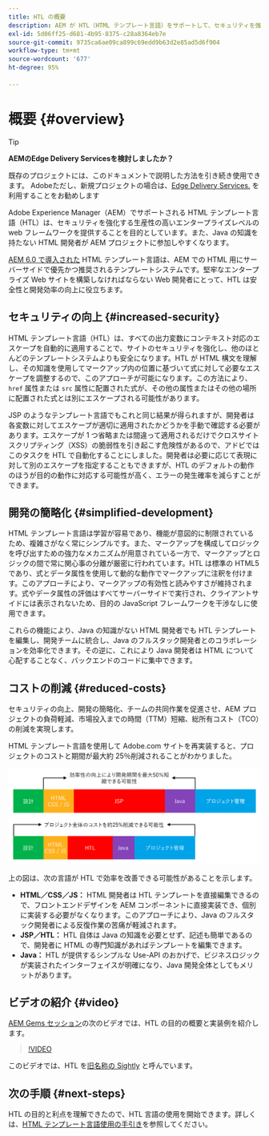 ```yaml
---
title: HTL の概要
description: AEM が HTL（HTML テンプレート言語）をサポートして、セキュリティを強化する生産的なエンタープライズレベルの web フレームワークを提供する方法について説明します。このフレームワークにより、Java の知識を持たない HTML 開発者が AEM プロジェクトに参加しやすくなります。
exl-id: 5d06ff25-d681-4b95-8375-c28a8364eb7e
source-git-commit: 9735ca6ae09ca899c69edd9b63d2e85ad5d6f904
workflow-type: tm+mt
source-wordcount: '677'
ht-degree: 95%

---
```



# 概要 {#overview}

>[!TIP]
>
>**AEMのEdge Delivery Servicesを検討しましたか？**
>
>既存のプロジェクトには、このドキュメントで説明した方法を引き続き使用できます。 Adobeただし、新規プロジェクトの場合は、[Edge Delivery Services.](https://experienceleague.adobe.com/ja/docs/experience-manager-cloud-service/content/edge-delivery/overview) を利用することをお勧めします

Adobe Experience Manager（AEM）でサポートされる HTML テンプレート言語（HTL）は、セキュリティを強化する生産性の高いエンタープライズレベルの web フレームワークを提供することを目的としています。また、Java の知識を持たない HTML 開発者が AEM プロジェクトに参加しやすくなります。

[AEM 6.0 で導入された](history.md) HTML テンプレート言語は、AEM での HTML 用にサーバーサイドで優先かつ推奨されるテンプレートシステムです。堅牢なエンタープライズ Web サイトを構築しなければならない Web 開発者にとって、HTL は安全性と開発効率の向上に役立ちます。

## セキュリティの向上 {#increased-security}

HTML テンプレート言語（HTL）は、すべての出力変数にコンテキスト対応のエスケープを自動的に適用することで、サイトのセキュリティを強化し、他のほとんどのテンプレートシステムよりも安全になります。HTL が HTML 構文を理解し、その知識を使用してマークアップ内の位置に基づいて式に対して必要なエスケープを調整するので、このアプローチが可能になります。この方法により、`href` 属性または `src` 属性に配置された式が、その他の属性またはその他の場所に配置された式とは別にエスケープされる可能性があります。

JSP のようなテンプレート言語でもこれと同じ結果が得られますが、開発者は各変数に対してエスケープが適切に適用されたかどうかを手動で確認する必要があります。エスケープが 1 つ省略または間違って適用されるだけでクロスサイトスクリプティング（XSS）の脆弱性を引き起こす危険性があるので、アドビではこのタスクを HTL で自動化することにしました。開発者は必要に応じて表現に対して別のエスケープを指定することもできますが、HTL のデフォルトの動作のほうが目的の動作に対応する可能性が高く、エラーの発生確率を減らすことができます。

## 開発の簡略化 {#simplified-development}

HTML テンプレート言語は学習が容易であり、機能が意図的に制限されているため、複雑さがなく常にシンプルです。また、マークアップを構成してロジックを呼び出すための強力なメカニズムが用意されている一方で、マークアップとロジックの間で常に関心事の分離が厳密に行われています。HTL は標準の HTML5 であり、式とデータ属性を使用して動的な動作でマークアップに注釈を付けます。このアプローチにより、マークアップの有効性と読みやすさが維持されます。式やデータ属性の評価はすべてサーバーサイドで実行され、クライアントサイドには表示されないため、目的の JavaScript フレームワークを干渉なしに使用できます。

これらの機能により、Java の知識がない HTML 開発者でも HTL テンプレートを編集し、開発チームに統合し、Java のフルスタック開発者とのコラボレーションを効率化できます。その逆に、これにより Java 開発者は HTML について心配することなく、バックエンドのコードに集中できます。

## コストの削減 {#reduced-costs}

セキュリティの向上、開発の簡略化、チームの共同作業を促進させ、AEM プロジェクトの負荷軽減、市場投入までの時間（TTM）短縮、総所有コスト（TCO）の削減を実現します。

HTML テンプレート言語を使用して Adobe.com サイトを再実装すると、プロジェクトのコストと期間が最大約 25％削減されることがわかりました。

![効率的な増加とコスト削減](assets/chlimage_1.png)

上の図は、次の言語が HTL で効率を改善できる可能性があることを示します。

* **HTML／CSS／JS：** HTML 開発者は HTL テンプレートを直接編集できるので、フロントエンドデザインを AEM コンポーネントに直接実装でき、個別に実装する必要がなくなります。このアプローチにより、Java のフルスタック開発者による反復作業の苦痛が軽減されます。
* **JSP／HTL：** HTL 自体は Java の知識を必要とせず、記述も簡単であるので、開発者に HTML の専門知識があればテンプレートを編集できます。
* **Java：** HTL が提供するシンプルな Use-API のおかげで、ビジネスロジックが実装されたインターフェイスが明確になり、Java 開発全体としてもメリットがあります。

## ビデオの紹介 {#video}

[AEM Gems セッション](https://experienceleague.adobe.com/ja/docs/events/experience-manager-gems-recordings/gems2014/aem-introduction-to-htl)の次のビデオでは、HTL の目的の概要と実装例を紹介します。

>[!VIDEO](https://video.tv.adobe.com/v/19504/?quality=9)

このビデオでは、HTL を[旧名称の Sightly](history.md) と呼んでいます。

## 次の手順 {#next-steps}

HTL の目的と利点を理解できたので、HTL 言語の使用を開始できます。詳しくは、[HTML テンプレート言語使用の手引き](getting-started.md)を参照してください。

